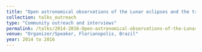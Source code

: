 ```yaml
---
title: "Open astronomical observations of the Lunar eclipses and the transit of Mercury"
collection: talks_outreach
type: "Community outreach and interviews"
permalink: /talks/2014-2016-Open-astronomical-observations-of-the-Lunar-eclipses-and-the-transit-of-Mercury
venue: "Organizer/Speaker, Florianopolis, Brazil"
year: 2014 to 2016
---
```

